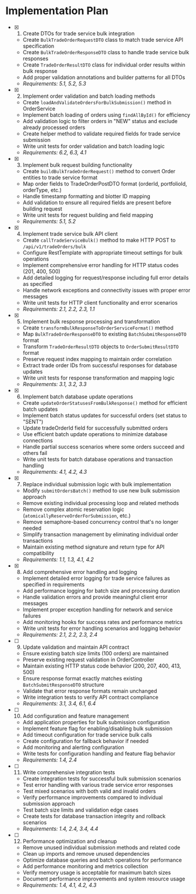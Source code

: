 # Implementation Plan

- [x] 1. Create DTOs for trade service bulk integration
  - Create `BulkTradeOrderRequestDTO` class to match trade service API specification
  - Create `BulkTradeOrderResponseDTO` class to handle trade service bulk responses
  - Create `TradeOrderResultDTO` class for individual order results within bulk response
  - Add proper validation annotations and builder patterns for all DTOs
  - _Requirements: 5.1, 5.2, 5.3_

- [x] 2. Implement order validation and batch loading methods
  - Create `loadAndValidateOrdersForBulkSubmission()` method in OrderService
  - Implement batch loading of orders using `findAllById()` for efficiency
  - Add validation logic to filter orders in "NEW" status and exclude already processed orders
  - Create helper method to validate required fields for trade service submission
  - Write unit tests for order validation and batch loading logic
  - _Requirements: 6.2, 6.3, 4.1_

- [x] 3. Implement bulk request building functionality
  - Create `buildBulkTradeOrderRequest()` method to convert Order entities to trade service format
  - Map order fields to TradeOrderPostDTO format (orderId, portfolioId, orderType, etc.)
  - Handle timestamp formatting and blotter ID mapping
  - Add validation to ensure all required fields are present before building request
  - Write unit tests for request building and field mapping
  - _Requirements: 5.1, 5.2_

- [x] 4. Implement trade service bulk API client
  - Create `callTradeServiceBulk()` method to make HTTP POST to `/api/v1/tradeOrders/bulk`
  - Configure RestTemplate with appropriate timeout settings for bulk operations
  - Implement comprehensive error handling for HTTP status codes (201, 400, 500)
  - Add detailed logging for request/response including full error details as specified
  - Handle network exceptions and connectivity issues with proper error messages
  - Write unit tests for HTTP client functionality and error scenarios
  - _Requirements: 2.1, 2.2, 2.3, 1.1_

- [x] 5. Implement bulk response processing and transformation
  - Create `transformBulkResponseToOrderServiceFormat()` method
  - Map `BulkTradeOrderResponseDTO` to existing `BatchSubmitResponseDTO` format
  - Transform `TradeOrderResultDTO` objects to `OrderSubmitResultDTO` format
  - Preserve request index mapping to maintain order correlation
  - Extract trade order IDs from successful responses for database updates
  - Write unit tests for response transformation and mapping logic
  - _Requirements: 3.1, 3.2, 3.3_

- [x] 6. Implement batch database update operations
  - Create `updateOrderStatusesFromBulkResponse()` method for efficient batch updates
  - Implement batch status updates for successful orders (set status to "SENT")
  - Update tradeOrderId field for successfully submitted orders
  - Use efficient batch update operations to minimize database connections
  - Handle partial success scenarios where some orders succeed and others fail
  - Write unit tests for batch database operations and transaction handling
  - _Requirements: 4.1, 4.2, 4.3_

- [x] 7. Replace individual submission logic with bulk implementation
  - Modify `submitOrdersBatch()` method to use new bulk submission approach
  - Remove existing individual processing loop and related methods
  - Remove complex atomic reservation logic (`atomicallyReserveOrderForSubmission`, etc.)
  - Remove semaphore-based concurrency control that's no longer needed
  - Simplify transaction management by eliminating individual order transactions
  - Maintain existing method signature and return type for API compatibility
  - _Requirements: 1.1, 1.3, 4.1, 4.2_

- [x] 8. Add comprehensive error handling and logging
  - Implement detailed error logging for trade service failures as specified in requirements
  - Add performance logging for batch size and processing duration
  - Handle validation errors and provide meaningful client error messages
  - Implement proper exception handling for network and service failures
  - Add monitoring hooks for success rates and performance metrics
  - Write unit tests for error handling scenarios and logging behavior
  - _Requirements: 2.1, 2.2, 2.3, 2.4_

- [ ] 9. Update validation and maintain API contract
  - Ensure existing batch size limits (100 orders) are maintained
  - Preserve existing request validation in OrderController
  - Maintain existing HTTP status code behavior (200, 207, 400, 413, 500)
  - Ensure response format exactly matches existing `BatchSubmitResponseDTO` structure
  - Validate that error response formats remain unchanged
  - Write integration tests to verify API contract compliance
  - _Requirements: 3.1, 3.4, 6.1, 6.4_

- [ ] 10. Add configuration and feature management
  - Add application properties for bulk submission configuration
  - Implement feature flag for enabling/disabling bulk submission
  - Add timeout configuration for trade service bulk calls
  - Create configuration for fallback behavior if needed
  - Add monitoring and alerting configuration
  - Write tests for configuration handling and feature flag behavior
  - _Requirements: 1.4, 2.4_

- [ ] 11. Write comprehensive integration tests
  - Create integration tests for successful bulk submission scenarios
  - Test error handling with various trade service error responses
  - Test mixed scenarios with both valid and invalid orders
  - Verify performance improvements compared to individual submission approach
  - Test batch size limits and validation edge cases
  - Create tests for database transaction integrity and rollback scenarios
  - _Requirements: 1.4, 2.4, 3.4, 4.4_

- [ ] 12. Performance optimization and cleanup
  - Remove unused individual submission methods and related code
  - Clean up imports and remove unused dependencies
  - Optimize database queries and batch operations for performance
  - Add performance monitoring and metrics collection
  - Verify memory usage is acceptable for maximum batch sizes
  - Document performance improvements and system resource usage
  - _Requirements: 1.4, 4.1, 4.2, 4.3_